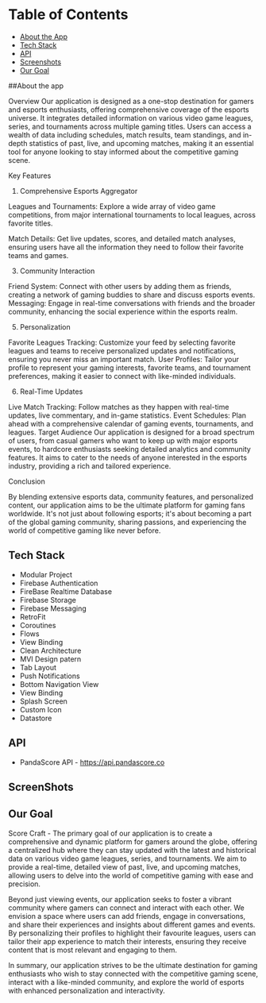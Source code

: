 # Table of Contents
- [About the App](#about-the-app)
- [Tech Stack](#tech-stack)
- [API](#api)
- [Screenshots](#screenshots)
- [Our Goal](#our-goal)

##About the app

Overview
Our application is designed as a one-stop destination for gamers and esports enthusiasts, offering comprehensive
coverage of the esports universe. It integrates detailed information on various video game leagues, series, and 
tournaments across multiple gaming titles. Users can access a wealth of data including schedules, match results, 
team standings, and in-depth statistics of past, live, and upcoming matches, making it an essential tool for anyone 
looking to stay informed about the competitive gaming scene.

Key Features

1. Comprehensive Esports Aggregator

Leagues and Tournaments: Explore a wide array of video game competitions, from major international tournaments to local
leagues, across favorite titles.

Match Details: Get live updates, scores, and detailed match analyses, ensuring users have all the information they need 
to follow their favorite teams and games.

3. Community Interaction
   
Friend System: Connect with other users by adding them as friends, creating a network of gaming buddies to share and discuss esports events.
Messaging: Engage in real-time conversations with friends and the broader community, enhancing the social experience within the esports realm.

5. Personalization
   
Favorite Leagues Tracking: Customize your feed by selecting favorite leagues and teams to receive personalized updates and notifications,
ensuring you never miss an important match. User Profiles: Tailor your profile to represent your gaming interests, favorite teams, and
tournament preferences, making it easier to connect with like-minded individuals.

6. Real-Time Updates

Live Match Tracking: Follow matches as they happen with real-time updates, live commentary, and in-game statistics.
Event Schedules: Plan ahead with a comprehensive calendar of gaming events, tournaments, and leagues. Target Audience
Our application is designed for a broad spectrum of users, from casual gamers who want to keep up with major esports events,
to hardcore enthusiasts seeking detailed analytics and community features. It aims to cater to the needs of anyone interested
in the esports industry, providing a rich and tailored experience.

Conclusion

By blending extensive esports data, community features, and personalized content, our application aims to be the ultimate platform for 
gaming fans worldwide. It's not just about following esports; it's about becoming a part of the global gaming community, sharing passions, 
and experiencing the world of competitive gaming like never before.

## Tech Stack
- Modular Project
- Firebase Authentication
- FireBase Realtime Database
- Firebase Storage
- Firebase Messaging
- RetroFit
- Coroutines
- Flows
- View Binding
- Clean Architecture
- MVI Design patern
- Tab Layout
- Push Notifications
- Bottom Navigation View
- View Binding
- Splash Screen
- Custom Icon
- Datastore

## API
- PandaScore API - https://api.pandascore.co

## ScreenShots

## Our Goal

Score Craft - The primary goal of our application is to create a comprehensive and dynamic platform 
for gamers around the globe, offering a centralized hub where they can stay updated with the latest 
and historical data on various video game leagues, series, and tournaments. We aim to provide a real-time, 
detailed view of past, live, and upcoming matches, allowing users to delve into the world of competitive 
gaming with ease and precision.

Beyond just viewing events, our application seeks to foster a vibrant community where gamers can connect and 
interact with each other. We envision a space where users can add friends, engage in conversations, and share 
their experiences and insights about different games and events. By personalizing their profiles to highlight 
their favourite leagues, users can tailor their app experience to match their interests, ensuring 
they receive content that is most relevant and engaging to them.

In summary, our application strives to be the ultimate destination for gaming enthusiasts who wish to stay 
connected with the competitive gaming scene, interact with a like-minded community, and explore the world of esports 
with enhanced personalization and interactivity.
